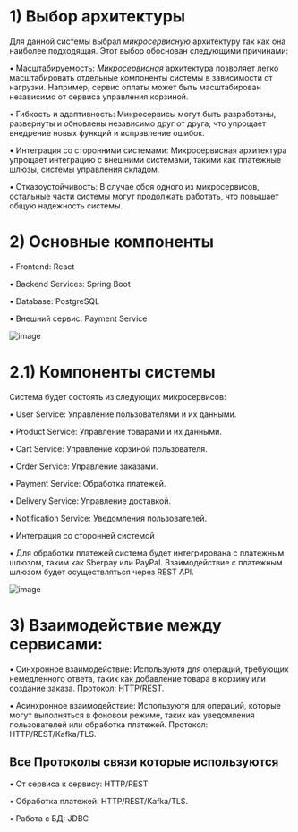 # 1) Выбор архитектуры
Для данной системы выбрал *микросервисную* архитектуру так как она наиболее подходящая. 
Этот выбор обоснован следующими причинами:

  • Масштабируемость: *Микросервисная* архитектура позволяет легко масштабировать отдельные компоненты системы в зависимости от нагрузки. Например, сервис оплаты может быть масштабирован независимо от сервиса управления корзиной.

  • Гибкость и адаптивность: Микросервисы могут быть разработаны, развернуты и обновлены независимо друг от друга, что упрощает внедрение новых функций и исправление ошибок.

  • Интеграция со сторонними системами: Микросервисная архитектура упрощает интеграцию с внешними системами, такими как платежные шлюзы, системы управления складом.

  • Отказоустойчивость: В случае сбоя одного из микросервисов, остальные части системы могут продолжать работать, что повышает общую надежность системы.


# 2) Основные компоненты
• Frontend: React 

• Backend Services: Spring Boot

• Database: PostgreSQL

• Внешний сервис: Payment Service

![image](https://github.com/user-attachments/assets/9af9515e-501c-42cd-a29e-50a8af04758c)

# 2.1) Компоненты системы
Система будет состоять из следующих микросервисов:

• User Service: Управление пользователями и их данными.

• Product Service: Управление товарами и их данными.

• Cart Service: Управление корзиной пользователя.

• Order Service: Управление заказами.

• Payment Service: Обработка платежей.

• Delivery Service: Управление доставкой.

• Notification Service: Уведомления пользователей.

• Интеграция со сторонней системой

• Для обработки платежей система будет интегрирована с платежным шлюзом, таким как Sberpay или PayPal. Взаимодействие с платежным шлюзом будет осуществляться через REST API.

![image](https://github.com/user-attachments/assets/0f3e97f6-bd3a-4048-aa8e-0bf312e5c8ae)


# 3) Взаимодействие между сервисами:
 • Синхронное взаимодействие: Используютя для операций, требующих немедленного ответа, таких как добавление товара в корзину или создание заказа. Протокол: HTTP/REST.

 • Асинхронное взаимодействие: Используютя для операций, которые могут выполняться в фоновом режиме, таких как уведомления пользователей или обработка платежей. Протокол: HTTP/REST/Kafka/TLS.
 
## Все Протоколы связи которые используются
 • От сервиса к сервису: HTTP/REST

 • Обработка платежей: HTTP/REST/Kafka/TLS.

 • Работа с БД: JDBC
